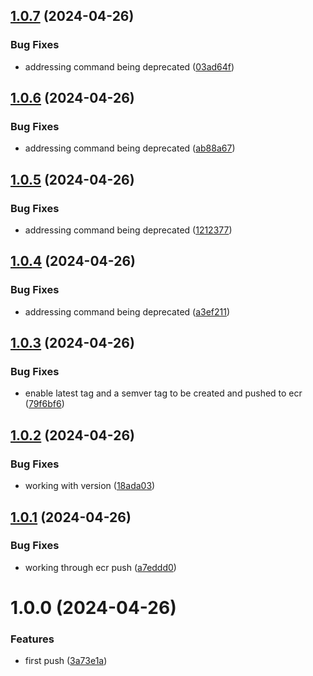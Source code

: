 ## [1.0.7](https://github.com/530Digital/ECR_ECS/compare/1.0.6...1.0.7) (2024-04-26)


### Bug Fixes

* addressing  command being deprecated ([03ad64f](https://github.com/530Digital/ECR_ECS/commit/03ad64fa58ce30bd2e01b78612cd4aa49a36340b))

## [1.0.6](https://github.com/530Digital/ECR_ECS/compare/1.0.5...1.0.6) (2024-04-26)


### Bug Fixes

* addressing  command being deprecated ([ab88a67](https://github.com/530Digital/ECR_ECS/commit/ab88a67b11d66b681ed4fc56fe84e88f251a28b4))

## [1.0.5](https://github.com/530Digital/ECR_ECS/compare/1.0.4...1.0.5) (2024-04-26)


### Bug Fixes

* addressing  command being deprecated ([1212377](https://github.com/530Digital/ECR_ECS/commit/1212377cbf9fd2102c0b7d6c78267a29bfa7d709))

## [1.0.4](https://github.com/530Digital/ECR_ECS/compare/1.0.3...1.0.4) (2024-04-26)


### Bug Fixes

* addressing  command being deprecated ([a3ef211](https://github.com/530Digital/ECR_ECS/commit/a3ef21148571657c5731c5a7319a6e65459e2aae))

## [1.0.3](https://github.com/530Digital/ECR_ECS/compare/1.0.2...1.0.3) (2024-04-26)


### Bug Fixes

* enable latest tag and a semver tag to be created and pushed to ecr ([79f6bf6](https://github.com/530Digital/ECR_ECS/commit/79f6bf651799fda6566b6c5044c37a6b606b0f5a))

## [1.0.2](https://github.com/530Digital/ECR_ECS/compare/1.0.1...1.0.2) (2024-04-26)


### Bug Fixes

* working with version ([18ada03](https://github.com/530Digital/ECR_ECS/commit/18ada03db1500ca82be4092c29ca2758d5c1a5a1))

## [1.0.1](https://github.com/530Digital/ECR_ECS/compare/1.0.0...1.0.1) (2024-04-26)


### Bug Fixes

* working through ecr push ([a7eddd0](https://github.com/530Digital/ECR_ECS/commit/a7eddd01f7385401bb5d3ce4e6d791e852ffe2b9))

# 1.0.0 (2024-04-26)


### Features

* first push ([3a73e1a](https://github.com/530Digital/ECR_ECS/commit/3a73e1a471c80601bd27a9235a986a4dec7d3fb0))

